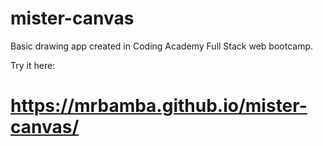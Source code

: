 # mister-canvas
Basic drawing app created in Coding Academy Full Stack web bootcamp.

Try it here:
# https://mrbamba.github.io/mister-canvas/
